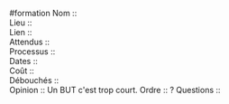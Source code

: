 #formation
Nom ::  
Lieu ::  
Lien ::  
Attendus ::  
Processus ::  
Dates ::  
Coût ::  
Débouchés ::  
Opinion ::  Un BUT c'est trop court.
Ordre :: ?
Questions ::  
